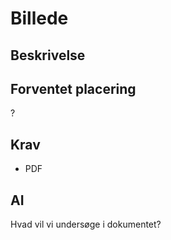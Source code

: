 # Billede

## Beskrivelse

## Forventet placering

?

## Krav

- PDF

## AI

Hvad vil vi undersøge i dokumentet?
